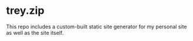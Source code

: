 # trey.zip

This repo includes a custom-built static site generator for my personal site as well as the site itself.
